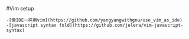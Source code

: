 #Vim setup

    -[像IDE一样用vim](https://github.com/yangyangwithgnu/use_vim_as_ide)
    -[javascript syntax fold](https://github.com/jelera/vim-javascript-syntax)

